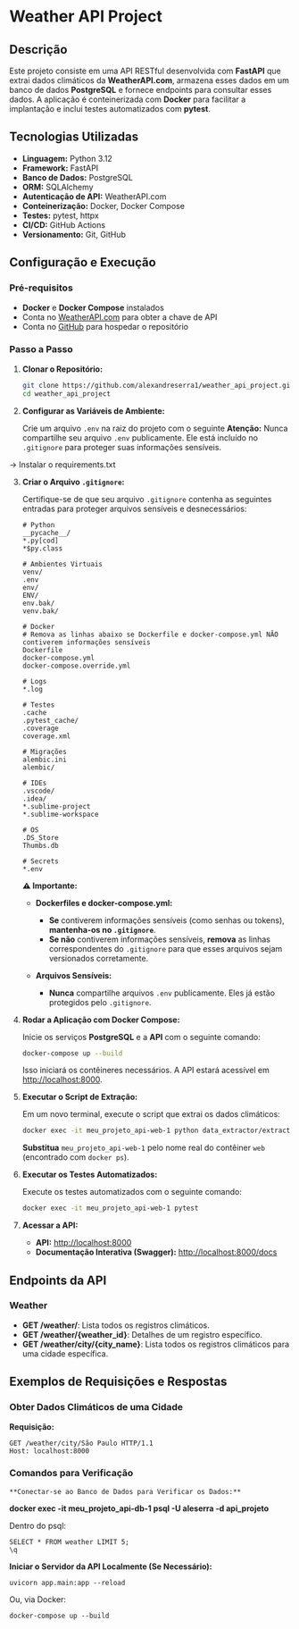 # Weather API Project

## Descrição

Este projeto consiste em uma API RESTful desenvolvida com **FastAPI** que extrai dados climáticos da **WeatherAPI.com**, armazena esses dados em um banco de dados **PostgreSQL** e fornece endpoints para consultar esses dados. A aplicação é conteinerizada com **Docker** para facilitar a implantação e inclui testes automatizados com **pytest**.

## Tecnologias Utilizadas

- **Linguagem:** Python 3.12
- **Framework:** FastAPI
- **Banco de Dados:** PostgreSQL
- **ORM:** SQLAlchemy
- **Autenticação de API:** WeatherAPI.com
- **Conteinerização:** Docker, Docker Compose
- **Testes:** pytest, httpx
- **CI/CD:** GitHub Actions
- **Versionamento:** Git, GitHub

## Configuração e Execução

### Pré-requisitos

- **Docker** e **Docker Compose** instalados
- Conta no [WeatherAPI.com](https://www.weatherapi.com/) para obter a chave de API
- Conta no [GitHub](https://github.com/) para hospedar o repositório

### Passo a Passo

1. **Clonar o Repositório:**

    ```bash
    git clone https://github.com/alexandreserra1/weather_api_project.git
    cd weather_api_project
    ```

2. **Configurar as Variáveis de Ambiente:**

    Crie um arquivo `.env` na raiz do projeto com o seguinte 
    **Atenção:** Nunca compartilhe seu arquivo `.env` publicamente. Ele está incluído no `.gitignore` para proteger suas informações sensíveis.
    
-> Instalar o requirements.txt

3. **Criar o Arquivo `.gitignore`:**

    Certifique-se de que seu arquivo `.gitignore` contenha as seguintes entradas para proteger arquivos sensíveis e desnecessários:

    ```gitignore
    # Python
    __pycache__/
    *.py[cod]
    *$py.class

    # Ambientes Virtuais
    venv/
    .env
    env/
    ENV/
    env.bak/
    venv.bak/

    # Docker
    # Remova as linhas abaixo se Dockerfile e docker-compose.yml NÃO contiverem informações sensíveis
    Dockerfile
    docker-compose.yml
    docker-compose.override.yml

    # Logs
    *.log

    # Testes
    .cache
    .pytest_cache/
    .coverage
    coverage.xml

    # Migrações
    alembic.ini
    alembic/

    # IDEs
    .vscode/
    .idea/
    *.sublime-project
    *.sublime-workspace

    # OS
    .DS_Store
    Thumbs.db

    # Secrets
    *.env
    ```

    **⚠️ Importante:**
    
    - **Dockerfiles e docker-compose.yml:**
      - **Se** contiverem informações sensíveis (como senhas ou tokens), **mantenha-os no `.gitignore`**.
      - **Se não** contiverem informações sensíveis, **remova** as linhas correspondentes do `.gitignore` para que esses arquivos sejam versionados corretamente.
    
    - **Arquivos Sensíveis:**
      - **Nunca** compartilhe arquivos `.env` publicamente. Eles já estão protegidos pelo `.gitignore`.

4. **Rodar a Aplicação com Docker Compose:**

    Inicie os serviços **PostgreSQL** e a **API** com o seguinte comando:

    ```bash
    docker-compose up --build
    ```

    Isso iniciará os contêineres necessários. A API estará acessível em [http://localhost:8000](http://localhost:8000).

5. **Executar o Script de Extração:**

    Em um novo terminal, execute o script que extrai os dados climáticos:

    ```bash
    docker exec -it meu_projeto_api-web-1 python data_extractor/extractor.py
    ```

    **Substitua** `meu_projeto_api-web-1` pelo nome real do contêiner `web` (encontrado com `docker ps`).

6. **Executar os Testes Automatizados:**

    Execute os testes automatizados com o seguinte comando:

    ```bash
    docker exec -it meu_projeto_api-web-1 pytest
    ```

7. **Acessar a API:**

    - **API:** [http://localhost:8000](http://localhost:8000)
    - **Documentação Interativa (Swagger):** [http://localhost:8000/docs](http://localhost:8000/docs)

## Endpoints da API

### Weather

- **GET /weather/**: Lista todos os registros climáticos.
- **GET /weather/{weather_id}**: Detalhes de um registro específico.
- **GET /weather/city/{city_name}**: Lista todos os registros climáticos para uma cidade específica.

## Exemplos de Requisições e Respostas

### Obter Dados Climáticos de uma Cidade

**Requisição:**

```http
GET /weather/city/São Paulo HTTP/1.1
Host: localhost:8000
```
### Comandos para Verificação

    **Conectar-se ao Banco de Dados para Verificar os Dados:**


**docker exec -it meu_projeto_api-db-1 psql -U aleserra -d api_projeto**

Dentro do psql:
```http
SELECT * FROM weather LIMIT 5;
\q
```
**Iniciar o Servidor da API Localmente (Se Necessário):**


```http
uvicorn app.main:app --reload
```
Ou, via Docker:


```http
docker-compose up --build
```
